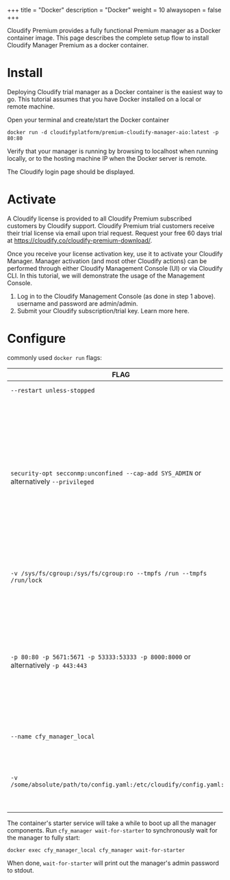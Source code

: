 +++
title = "Docker"
description = "Docker"
weight = 10
alwaysopen = false
+++

Cloudify Premium provides a fully functional Premium manager as a Docker container image. This page describes the complete setup flow to install Cloudify Manager Premium as a docker container.


# Install

Deploying Cloudify trial manager as a Docker container is the easiest way to go. This tutorial assumes that you have Docker installed on a local or remote machine.

Open your terminal and create/start the Docker container

```
docker run -d cloudifyplatform/premium-cloudify-manager-aio:latest -p 80:80
```

Verify that your manager is running by browsing to localhost when running locally, or to the hosting machine IP when the Docker server is remote.

The Cloudify login page should be displayed.

# Activate

A Cloudify license is provided to all Cloudify Premium subscribed customers by Cloudify support. Cloudify Premium trial customers receive their trial license via email upon trial request. Request your free 60 days trial at https://cloudify.co/cloudify-premium-download/.

Once you receive your license activation key, use it to activate your Cloudify Manager. Manager activation (and most other Cloudify actions) can be performed through either Cloudify Management Console (UI) or via Cloudify CLI. In this tutorial, we will demonstrate the usage of the Management Console.

1. Log in to the Cloudify Management Console (as done in step 1 above). username and password are admin/admin.
2. Submit your Cloudify subscription/trial key. Learn more here.

# Configure

commonly used `docker run` flags:

| FLAG                                                                                   | DESCRIPTION                                                                                                                                                                                                                                                                                                                                                                                                                        |
|----------------------------------------------------------------------------------------|------------------------------------------------------------------------------------------------------------------------------------------------------------------------------------------------------------------------------------------------------------------------------------------------------------------------------------------------------------------------------------------------------------------------------------|
| `--restart unless-stopped`                                                             | auto-restart of the container                                                                                                                                                                                                                                                                                                                                                                                                      |
| `security-opt secconmp:unconfined --cap-add SYS_ADMIN` or alternatively `--privileged` | when running a SystemD-based container, giving the container elevated privileges is required for SystemD itself to run. When using a new enough Docker Engine (at least 17.05+), those flags can be omitted, but the host SELinux policy might need to be adjusted by doing `setsebool -P container_manage_cgroup true`. Neither those flags, nor the SELinux adjustment, are required when using containers not based on SystemD. |
| `-v /sys/fs/cgroup:/sys/fs/cgroup:ro --tmpfs /run --tmpfs /run/lock`                   | mounts required only when using a SystemD-based container. Note that the host machine must also be using SystemD.                                                                                                                                                                                                                                                                                                                  |
| `-p 80:80 -p 5671:5671 -p 53333:53333 -p 8000:8000` or alternatively `-p 443:443`      | the ports 5671 and 53333 are used for manager/agent communication, while the port 80 or 443 is used for CLI/UI access to the manager. Port 8000 is used for the hello-world example and is optional. Using the `-p` flags, or even `--network host`, these ports can be forwarded from the host machine to the container.                                                                                                          |
| `--name cfy_manager_local`                                                             | the name given to the container, for use with later `docker exec` calls.                                                                                                                                                                                                                                                                                                                                                           |
| `-v /some/absolute/path/to/config.yaml:/etc/cloudify/config.yaml:rw`                   | mounting a yaml file at `/etc/cloudify/config.yaml` allows configuring the manager container, including setting an admin password, and providing paths to TLS certificates.                                                                                                                                                                                                                                                        |

The container's starter service will take a while to boot up all the manager components. Run `cfy_manager wait-for-starter` to synchronously wait for the manager to fully start:

```
docker exec cfy_manager_local cfy_manager wait-for-starter
```

When done, `wait-for-starter` will print out the manager's admin password to stdout.


